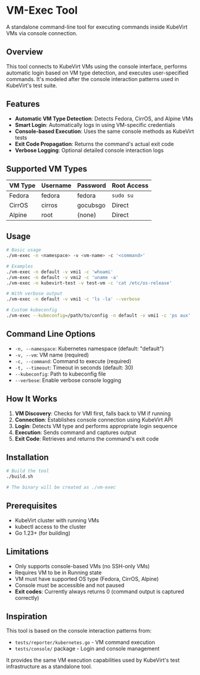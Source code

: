 # VM-Exec Tool

A standalone command-line tool for executing commands inside KubeVirt VMs via console connection.

## Overview

This tool connects to KubeVirt VMs using the console interface, performs automatic login based on VM type detection, and executes user-specified commands. It's modeled after the console interaction patterns used in KubeVirt's test suite.

## Features

- **Automatic VM Type Detection**: Detects Fedora, CirrOS, and Alpine VMs
- **Smart Login**: Automatically logs in using VM-specific credentials
- **Console-based Execution**: Uses the same console methods as KubeVirt tests
- **Exit Code Propagation**: Returns the command's actual exit code
- **Verbose Logging**: Optional detailed console interaction logs

## Supported VM Types

| VM Type | Username | Password | Root Access |
|---------|----------|----------|-------------|
| Fedora  | fedora   | fedora   | `sudo su`   |
| CirrOS  | cirros   | gocubsgo | Direct      |
| Alpine  | root     | (none)   | Direct      |

## Usage

```bash
# Basic usage
./vm-exec -n <namespace> -v <vm-name> -c '<command>'

# Examples
./vm-exec -n default -v vmi1 -c 'whoami'
./vm-exec -n default -v vmi2 -c 'uname -a'
./vm-exec -n kubevirt-test -v test-vm -c 'cat /etc/os-release'

# With verbose output
./vm-exec -n default -v vmi1 -c 'ls -la' --verbose

# Custom kubeconfig
./vm-exec --kubeconfig=/path/to/config -n default -v vmi1 -c 'ps aux'
```

## Command Line Options

- `-n, --namespace`: Kubernetes namespace (default: "default")
- `-v, --vm`: VM name (required)
- `-c, --command`: Command to execute (required)
- `-t, --timeout`: Timeout in seconds (default: 30)
- `--kubeconfig`: Path to kubeconfig file
- `--verbose`: Enable verbose console logging

## How It Works

1. **VM Discovery**: Checks for VMI first, falls back to VM if running
2. **Connection**: Establishes console connection using KubeVirt API
3. **Login**: Detects VM type and performs appropriate login sequence
4. **Execution**: Sends command and captures output
5. **Exit Code**: Retrieves and returns the command's exit code

## Installation

```bash
# Build the tool
./build.sh

# The binary will be created as ./vm-exec
```

## Prerequisites

- KubeVirt cluster with running VMs
- kubectl access to the cluster
- Go 1.23+ (for building)

## Limitations

- Only supports console-based VMs (no SSH-only VMs)
- Requires VM to be in Running state
- VM must have supported OS type (Fedora, CirrOS, Alpine)
- Console must be accessible and not paused
- **Exit codes**: Currently always returns 0 (command output is captured correctly)

## Inspiration

This tool is based on the console interaction patterns from:
- `tests/reporter/kubernetes.go` - VM command execution
- `tests/console/` package - Login and console management

It provides the same VM execution capabilities used by KubeVirt's test infrastructure as a standalone tool.
